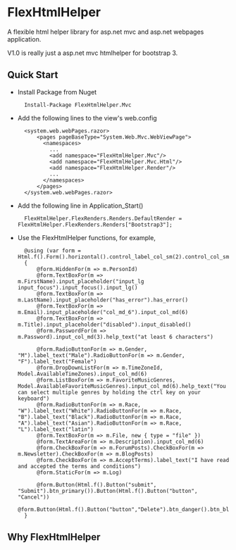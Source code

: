 FlexHtmlHelper
==============

A flexible html helper library for asp.net mvc and asp.net webpages application.

V1.0 is really just a asp.net mvc htmlhelper for bootstrap 3.

Quick Start
----------

* Install Package from Nuget

        Install-Package FlexHtmlHelper.Mvc


* Add the following lines to the view's web.config

        <system.web.webPages.razor>
            <pages pageBaseType="System.Web.Mvc.WebViewPage">
              <namespaces>
                ...     
                <add namespace="FlexHtmlHelper.Mvc"/>
                <add namespace="FlexHtmlHelper.Mvc.Html"/>
                <add namespace="FlexHtmlHelper.Render"/>
                ...
              </namespaces>
            </pages>
        </system.web.webPages.razor>
        
* Add the following line in Application_Start()

        FlexHtmlHelper.FlexRenders.Renders.DefaultRender = FlexHtmlHelper.FlexRenders.Renders["Bootstrap3"];

* Use the FlexHtmlHelper functions, for example,

        @using (var form = Html.f().Form().horizontal().control_label_col_sm(2).control_col_sm(4).control_col_md(4).BeginForm())
        {
            @form.HiddenFor(m => m.PersonId)
            @form.TextBoxFor(m => m.FirstName).input_placeholder("input_lg input_focus").input_focus().input_lg()
            @form.TextBoxFor(m => m.LastName).input_placeholder("has_error").has_error()
            @form.TextBoxFor(m => m.Email).input_placeholder("col_md_6").input_col_md(6)
            @form.TextBoxFor(m => m.Title).input_placeholder("disabled").input_disabled()
            @form.PasswordFor(m => m.Password).input_col_md(3).help_text("at least 6 characters")

            @form.RadioButtonFor(m => m.Gender, "M").label_text("Male").RadioButtonFor(m => m.Gender, "F").label_text("Female")
            @form.DropDownListFor(m => m.TimeZoneId, Model.AvailableTimeZones).input_col_md(6)
            @form.ListBoxFor(m => m.FavoriteMusicGenres, Model.AvailableFavoriteMusicGenres).input_col_md(6).help_text("You can select multiple genres by holding the ctrl key on your keyboard")
            @form.RadioButtonFor(m => m.Race, "W").label_text("White").RadioButtonFor(m => m.Race, "B").label_text("Black").RadioButtonFor(m => m.Race, "A").label_text("Asian").RadioButtonFor(m => m.Race, "L").label_text("latin")
            @form.TextBoxFor(m => m.File, new { type = "file" })
            @form.TextAreaFor(m => m.Description).input_col_md(6)
            @form.CheckBoxFor(m => m.ForumPosts).CheckBoxFor(m => m.Newsletter).CheckBoxFor(m => m.BlogPosts)
            @form.CheckBoxFor(m => m.AcceptTerms).label_text("I have read and accepted the terms and conditions")
            @form.StaticFor(m => m.Log)

            @form.Button(Html.f().Button("submit", "Submit").btn_primary()).Button(Html.f().Button("button", "Cancel"))
            @form.Button(Html.f().Button("button","Delete").btn_danger().btn_block())
        }
		

Why FlexHtmlHelper
----------





